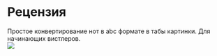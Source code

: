 <h1>Рецензия</h1>
Простое конвертирование нот в abc формате в табы картинки. Для начинающих вистлеров.
<br>
<img   src="img/screen.jpg" class="logo" />